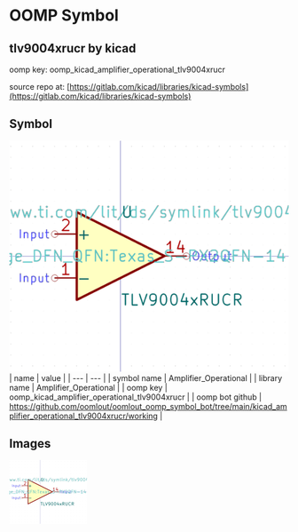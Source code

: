 # OOMP Symbol  
## tlv9004xrucr  by kicad  
  
oomp key: oomp_kicad_amplifier_operational_tlv9004xrucr  
  
source repo at: [https://gitlab.com/kicad/libraries/kicad-symbols](https://gitlab.com/kicad/libraries/kicad-symbols)  
## Symbol  
  
[![working.png](working_600.png)](working.png)  
| name | value | 
| --- | --- | 
| symbol name | Amplifier_Operational | 
| library name | Amplifier_Operational | 
| oomp key | oomp_kicad_amplifier_operational_tlv9004xrucr | 
| oomp bot github | https://github.com/oomlout/oomlout_oomp_symbol_bot/tree/main/kicad_amplifier_operational_tlv9004xrucr/working | 
## Images  
  
[![working.png](working_140.png)](working.png)  
